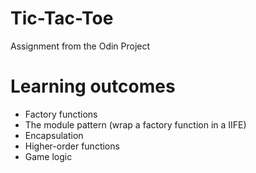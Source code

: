 # Tic-Tac-Toe

Assignment from the Odin Project

# Learning outcomes
* Factory functions
* The module pattern (wrap a factory function in a IIFE)
* Encapsulation
* Higher-order functions
* Game logic
